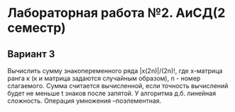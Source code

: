 <h1>Лабораторная работа №2. АиСД(2 семестр)</h1>
<h2>Вариант 3</h2>
<p>Вычислить сумму знакопеременного ряда |х(2n)|/(2n)!, где х-матрица ранга к (к и матрица задаются случайным образом), n - номер слагаемого. Сумма считается вычисленной, если точность вычислений будет не меньше t знаков после запятой. У алгоритма д.б. линейная сложность. Операция умножения –поэлементная.</p>
